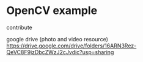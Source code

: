 # OpenCV example
contribute <Su YongDa>

google drive (photo and video resource)
https://drive.google.com/drive/folders/16ARN3Rez-QeVC8F9jzDbcZWzJ2cJvdic?usp=sharing
